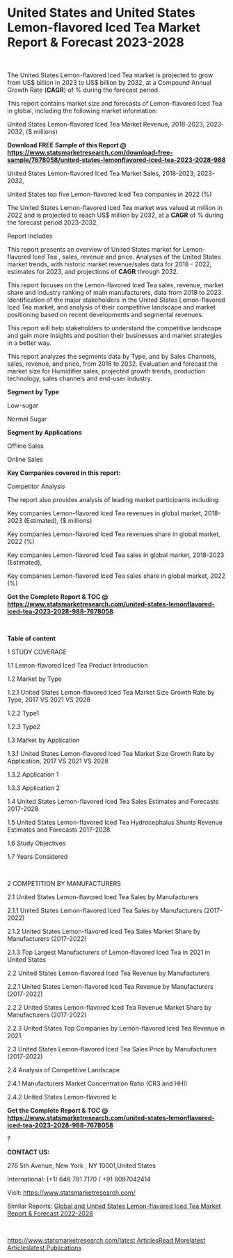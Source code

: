 <h1>United States and United States Lemon-flavored Iced Tea Market Report & Forecast 2023-2028</h1><br/><p>The United States Lemon-flavored Iced Tea market is projected to grow from US$ billion in 2023 to US$ billion by 2032, at a Compound Annual Growth Rate (<strong>CAGR</strong>) of % during the forecast period.</p>
 
 
 
 <p>This report contains market size and forecasts of Lemon-flavored Iced Tea in global, including the following market information:</p>
 
 
 
 <p>United States Lemon-flavored Iced Tea Market Revenue, 2018-2023, 2023-2032, ($ millions)</p>
 
 
 
 <p><strong>Download FREE Sample of this Report @ <a href="https://www.statsmarketresearch.com/download-free-sample/7678058/united-states-lemonflavored-iced-tea-2023-2028-988">https://www.statsmarketresearch.com/download-free-sample/7678058/united-states-lemonflavored-iced-tea-2023-2028-988</a></strong></p>
 
 
 
 <p>United States Lemon-flavored Iced Tea Market Sales, 2018-2023, 2023-2032,</p>
 
 
 
 <p>United States top five Lemon-flavored Iced Tea companies in 2022 (%)</p>
 
 
 
 <p>The United States Lemon-flavored Iced Tea market was valued at million in 2022 and is projected to reach US$ million by 2032, at a <strong>CAGR</strong> of % during the forecast period 2023-2032.</p>
 
 
 
 <p>Report Includes</p>
 
 
 
 <p>This report presents an overview of United States market for Lemon-flavored Iced Tea , sales, revenue and price. Analyses of the United States market trends, with historic market revenue/sales data for 2018 - 2022, estimates for 2023, and projections of <strong>CAGR</strong> through 2032.</p>
 
 
 
 <p>This report focuses on the Lemon-flavored Iced Tea sales, revenue, market share and industry ranking of main manufacturers, data from 2018 to 2023. Identification of the major stakeholders in the United States Lemon-flavored Iced Tea market, and analysis of their competitive landscape and market positioning based on recent developments and segmental revenues.</p>
 
 
 
 <p>This report will help stakeholders to understand the competitive landscape and gain more insights and position their businesses and market strategies in a better way.</p>
 
 
 
 <p>This report analyzes the segments data by Type, and by Sales Channels, sales, revenue, and price, from 2018 to 2032. Evaluation and forecast the market size for Humidifier sales, projected growth trends, production technology, sales channels and end-user industry.</p>
 
 
 
 <p><strong>Segment by Type</strong></p>
 
 
 
 <p>Low-sugar</p>
 
 
 
 <p>Normal Sugar</p>
 
 
 
 <p><strong>Segment <strong><strong>by Applications</strong></strong></strong></p>
 
 
 
 <p>Offline Sales</p>
 
 
 
 <p>Online Sales</p>
 
 
 
 <p><strong>Key Companies covered in this report:</strong></p>
 
 
 
 <p>Competitor Analysis</p>
 
 
 
 <p>The report also provides analysis of leading market participants including:</p>
 
 
 
 <p>Key companies Lemon-flavored Iced Tea revenues in global market, 2018-2023 (Estimated), ($ millions)</p>
 
 
 
 <p>Key companies Lemon-flavored Iced Tea revenues share in global market, 2022 (%)</p>
 
 
 
 <p>Key companies Lemon-flavored Iced Tea sales in global market, 2018-2023 (Estimated),</p>
 
 
 
 <p>Key companies Lemon-flavored Iced Tea sales share in global market, 2022 (%)</p>
 
 
 
 <div><b>Get the Complete Report & TOC @ <a href="https://www.statsmarketresearch.com/united-states-lemonflavored-iced-tea-2023-2028-988-7678058">https://www.statsmarketresearch.com/united-states-lemonflavored-iced-tea-2023-2028-988-7678058</a></b></div>
 
 
 
 <p><br />
 
 <b>Table of content</b></p>
 
 
 
 <p>1 STUDY COVERAGE<br />
 
 1.1 Lemon-flavored Iced Tea Product Introduction<br />
 
 1.2 Market by Type<br />
 
 1.2.1 United States Lemon-flavored Iced Tea Market Size Growth Rate by Type, 2017 VS 2021 VS 2028<br />
 
 1.2.2 Type1<br />
 
 1.2.3 Type2<br />
 
 1.3 Market by Application<br />
 
 1.3.1 United States Lemon-flavored Iced Tea Market Size Growth Rate by Application, 2017 VS 2021 VS 2028<br />
 
 1.3.2 Application 1<br />
 
 1.3.3 Application 2<br />
 
 1.4 United States Lemon-flavored Iced Tea Sales Estimates and Forecasts 2017-2028<br />
 
 1.5 United States Lemon-flavored Iced Tea Hydrocephalus Shunts Revenue Estimates and Forecasts 2017-2028<br />
 
 1.6 Study Objectives<br />
 
 1.7 Years Considered<br />
 
 <br />
 
 2 COMPETITION BY MANUFACTURERS<br />
 
 2.1 United States Lemon-flavored Iced Tea Sales by Manufacturers<br />
 
 2.1.1 United States Lemon-flavored Iced Tea Sales by Manufacturers (2017-2022)<br />
 
 2.1.2 United States Lemon-flavored Iced Tea Sales Market Share by Manufacturers (2017-2022)<br />
 
 2.1.3 Top Largest Manufacturers of Lemon-flavored Iced Tea in 2021 in United States<br />
 
 2.2 United States Lemon-flavored Iced Tea Revenue by Manufacturers<br />
 
 2.2.1 United States Lemon-flavored Iced Tea Revenue by Manufacturers (2017-2022)<br />
 
 2.2.2 United States Lemon-flavored Iced Tea Revenue Market Share by Manufacturers (2017-2022)<br />
 
 2.2.3 United States Top Companies by Lemon-flavored Iced Tea Revenue in 2021<br />
 
 2.3 United States Lemon-flavored Iced Tea Sales Price by Manufacturers (2017-2022)<br />
 
 2.4 Analysis of Competitive Landscape<br />
 
 2.4.1 Manufacturers Market Concentration Ratio (CR3 and HHI)<br />
 
 2.4.2 United States Lemon-flavored Ic</p>
 
 
 
 <div><b>Get the Complete Report & TOC @ <a href="https://www.statsmarketresearch.com/united-states-lemonflavored-iced-tea-2023-2028-988-7678058">https://www.statsmarketresearch.com/united-states-lemonflavored-iced-tea-2023-2028-988-7678058</a></b></div>
 
 
 
 <p>? </p>
 
 
 
 <p><b>CONTACT US:</b><br />
 
 276 5th Avenue, New York , NY 10001,United States<br />
 
 International: (+1) 646 781 7170 / +91 8087042414<br />
 
 Visit: <a href="https://www.statsmarketresearch.com/">https://www.statsmarketresearch.com/</a><br />
 
 Similar Reports: <a href="https://www.statsmarketresearch.com/united-states-lemonflavored-iced-tea-2023-2028-988-7678058">Global and United States Lemon-flavored Iced Tea Market Report & Forecast 2022-2028</a><br />
 
 <br />
 
 <a href="https://gyeongbokgung.com">https://www.statsmarketresearch.com/</a><a href="https://hallyeomaritime.com">latest Articles</a><a href="https://jingwansa.com">Read More</a><a href="https://nguoiviet.jp/">latest Articles</a><a href="https://www.intelmarketresearch.com/">latest Publications</a></p>